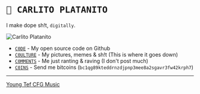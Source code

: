 # `🚧 CARLITO PLATANITO`

I make dope sh!t, `digitally`.

![Carlito Platanito](https://avatars.githubusercontent.com/u/137208)

- [`C0DE`](https://github.com/carlitoplatanito) - My open source code on Github
- [`C0ULTURE`](https://instagram.com/carlitoplatanito) - My pictures, memes & sh!t (This is where it goes down)
- [`C0MMENTS`](https://twitter.com/carl0splatan0s) - Me just ranting & raving (I don't post much)
- [`C0INS`](bitcoin:bc1qg89kteddrnzdjpnp3mee8a2sgavr3fw42krph7) - Send me bitcoins (`bc1qg89kteddrnzdjpnp3mee8a2sgavr3fw42krph7`)

---

[Young Tef CFG Music](https://soundcloud.com/carlito-platanito)
